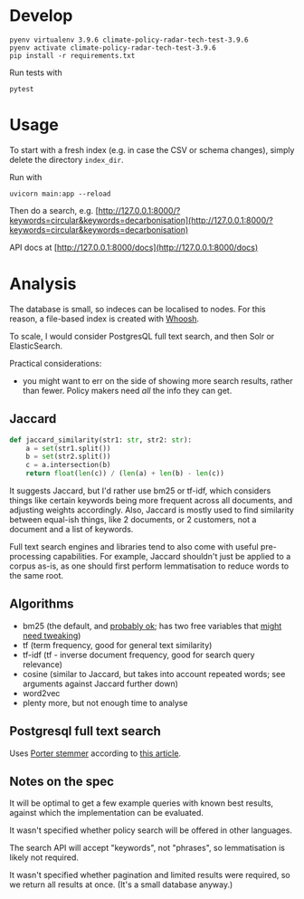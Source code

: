 # Develop

```shell
pyenv virtualenv 3.9.6 climate-policy-radar-tech-test-3.9.6
pyenv activate climate-policy-radar-tech-test-3.9.6
pip install -r requirements.txt 
```

Run tests with

```shell
pytest
```

# Usage

To start with a fresh index (e.g. in case the CSV or schema changes), simply delete the directory `index_dir`.

Run with

```shell
uvicorn main:app --reload
```

Then do a search, e.g. [http://127.0.0.1:8000/?keywords=circular&keywords=decarbonisation](http://127.0.0.1:8000/?keywords=circular&keywords=decarbonisation)

API docs at [http://127.0.0.1:8000/docs](http://127.0.0.1:8000/docs)

# Analysis

The database is small, so indeces can be localised to nodes. For this reason, a file-based index is created with [Whoosh](https://whoosh.readthedocs.io/en/latest/intro.html).

To scale, I would consider PostgresQL full text search, and then Solr or ElasticSearch.

Practical considerations:
- you might want to err on the side of showing more search results, rather than fewer. Policy makers need *all* the info they can get.

## Jaccard

```python
def jaccard_similarity(str1: str, str2: str): 
    a = set(str1.split()) 
    b = set(str2.split())
    c = a.intersection(b)
    return float(len(c)) / (len(a) + len(b) - len(c))
```

It suggests Jaccard, but I'd rather use bm25 or tf-idf, which considers things like certain keywords being more frequent across all documents, and adjusting weights accordingly. Also, Jaccard is mostly used to find similarity between equal-ish things, like 2 documents, or 2 customers, not a document and a list of keywords.

Full text search engines and libraries tend to also come with useful pre-processing capabilities. For example, Jaccard shouldn't just be applied to a corpus as-is, as one should first perform lemmatisation to reduce words to the same root.

## Algorithms

- bm25 (the default, and [probably ok](https://www.quora.com/Aarkstore-Global-Text-Analytics-Market-Which-one-is-more-robust-between-tf-idf-and-BM25); has two free variables that [might need tweaking](https://www.elastic.co/blog/practical-bm25-part-3-considerations-for-picking-b-and-k1-in-elasticsearch))
- tf (term frequency, good for general text similarity)
- tf-idf (tf - inverse document frequency, good for search query relevance)
- cosine (similar to Jaccard, but takes into account repeated words; see arguments against Jaccard further down)
- word2vec
- plenty more, but not enough time to analyse

## Postgresql full text search

Uses [Porter stemmer](http://snowball.tartarus.org/algorithms/porter/stemmer.html) according to [this article](https://www.compose.com/articles/indexing-for-full-text-search-in-postgresql/).

## Notes on the spec

It will be optimal to get a few example queries with known best results, against which the implementation can be evaluated.

It wasn't specified whether policy search will be offered in other languages.

The search API will accept "keywords", not "phrases", so lemmatisation is likely not required.

It wasn't specified whether pagination and limited results were required, so we return all results at once. (It's a small database anyway.)
